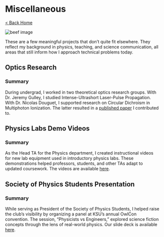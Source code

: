 # Miscellaneous

[< Back Home](/)

![beef image](/images/beef.png)

These are a few meaningful projects that don’t quite fit elsewhere. They reflect my background in physics, teaching, and science communication, all areas that still inform how I approach technical problems today.

## Optics Research

### Summary

During undergrad, I worked in two theoretical optics research groups. With Dr. Jeremy Gulley, I studied Intense-Ultrashort Laser-Pulse Propagation. With Dr. Nicolas Douguet, I supported research on Circular Dichroism in Multiphoton Ionization. The latter resulted in a [published paper](https://www.nature.com/articles/s41598-024-75459-1) I contributed to.

## Physics Labs Demo Videos

### Summary

As the Head TA for the Physics department, I created instructional videos for new lab equipment used in introductory physics labs. These demonstrations helped professors, students, and other TAs adapt to updated coursework. The videos are available [here](https://www.youtube.com/playlist?list=PLOD1V5YnWgWAjGFogrNXoMuNe7Y\_-uusL).

## Society of Physics Students Presentation

### Summary  

While serving as President of the Society of Physics Students, I helped raise the club’s visibility by organizing a panel at KSU’s annual OwlCon convention. The session, “Physicists vs Engineers,” explored science fiction concepts through the lens of real-world physics. Our slide deck is available [here](https://drive.google.com/file/d/1onzngULZl9arWtnnxOosv\_nwC5AJ5HHK/view?usp=sharing).
